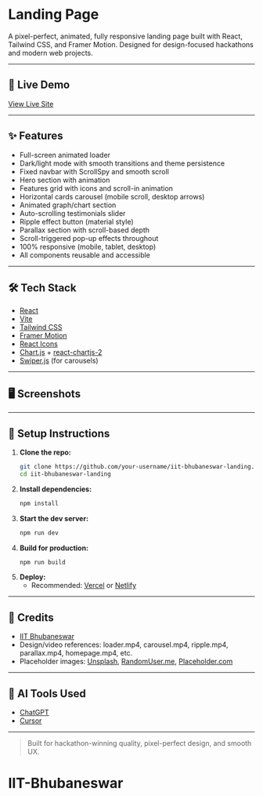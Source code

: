 # Landing Page

A pixel-perfect, animated, fully responsive landing page built with React, Tailwind CSS, and Framer Motion. Designed for design-focused hackathons and modern web projects.

---

## 🚀 Live Demo
[View Live Site](https://your-deployment-url.vercel.app)

---

## ✨ Features
- Full-screen animated loader
- Dark/light mode with smooth transitions and theme persistence
- Fixed navbar with ScrollSpy and smooth scroll
- Hero section with animation
- Features grid with icons and scroll-in animation
- Horizontal cards carousel (mobile scroll, desktop arrows)
- Animated graph/chart section
- Auto-scrolling testimonials slider
- Ripple effect button (material style)
- Parallax section with scroll-based depth
- Scroll-triggered pop-up effects throughout
- 100% responsive (mobile, tablet, desktop)
- All components reusable and accessible

---

## 🛠️ Tech Stack
- [React](https://react.dev/)
- [Vite](https://vitejs.dev/)
- [Tailwind CSS](https://tailwindcss.com/)
- [Framer Motion](https://www.framer.com/motion/)
- [React Icons](https://react-icons.github.io/react-icons/)
- [Chart.js](https://www.chartjs.org/) + [react-chartjs-2](https://react-chartjs-2.js.org/)
- [Swiper.js](https://swiperjs.com/) (for carousels)

---

## 🖥️ Screenshots
<!-- Add screenshots here -->

---

## 📝 Setup Instructions
1. **Clone the repo:**
   ```bash
   git clone https://github.com/your-username/iit-bhubaneswar-landing.git
   cd iit-bhubaneswar-landing
   ```
2. **Install dependencies:**
   ```bash
   npm install
   ```
3. **Start the dev server:**
   ```bash
   npm run dev
   ```
4. **Build for production:**
   ```bash
   npm run build
   ```
5. **Deploy:**
   - Recommended: [Vercel](https://vercel.com/) or [Netlify](https://netlify.com/)

---

## 🙏 Credits
- [IIT Bhubaneswar](https://www.iitbbs.ac.in/)
- Design/video references: loader.mp4, carousel.mp4, ripple.mp4, parallax.mp4, homepage.mp4, etc.
- Placeholder images: [Unsplash](https://unsplash.com/), [RandomUser.me](https://randomuser.me/), [Placeholder.com](https://placeholder.com/)

---

## 🤖 AI Tools Used
- [ChatGPT](https://chat.openai.com/)
- [Cursor](https://cursor.so/)

---

> Built for hackathon-winning quality, pixel-perfect design, and smooth UX.
# IIT-Bhubaneswar
